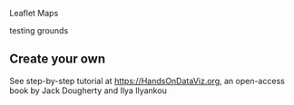 Leaflet Maps

testing grounds

## Create your own
See step-by-step tutorial at https://HandsOnDataViz.org, an open-access book by Jack Dougherty and Ilya Ilyankou
